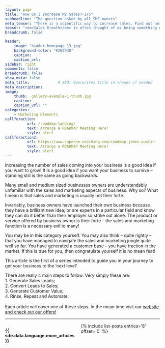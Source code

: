 ```yaml
---
layout: page
title: "How Do I Increase My Sales?-1/5"
subheadline: "The question asked by all SME owners"
meta_teaser: "There is a scientific way to increase sales. Find out here..."
teaser: "<em>Sales Growth</em> is often thought of as being something of a dark art. But actually it is <strong>science!</strong>"
breadcrumb: false

header:
    image: "header_homepage_13.jpg"
    background-color: "#262930"
    caption:
    caption_url:
sidebar: right
comments: false
breadcrumb: false
show_meta: false
meta_title:             # SEO: Overwrites title in <head> if needed
meta_description:    
image:
    thumb:  gallery-example-1-thumb.jpg
    caption:
    caption_url: ""
categories:
    - Marketing Elements
callforaction:
          url: /roadmap-landing/
          text: Arrange a ROADMAP Meeting Here!
          style: alert    
callforaction2:
          url: https://www.superne-coaching.com/roadmap-james-austin
          text: Arrange a ROADMAP Meeting Here!
          style: alert
---
```


<p>Increasing the number of sales coming into your business is a good idea if you want to grow! It is a good idea if you want your business to survive – standing still is the same as going backwards.</p>
<p>Many small and medium sized businesses owners are understandably unfamiliar with the sales and marketing aspects of business.  Why so?  What I mean is that sales and marketing is usually not their forte.</p>  
<p>Invariably, business owners have launched their own business because they have a brilliant new idea; or are experts in a particular field and know they can do it better than their employer so strike out alone.  The product or service offered by business owner is their forte – the sales and marketing function is a necessary evil to many!</p>
<p>You may be in this category yourself.  You may also think – quite rightly – that you have managed to navigate the sales and marketing jungle quite well so far.  You have generated a customer base – you have traction in the market.  If this is true for you, then congratulate yourself it is no mean feat!</p>  
<p>This article is the first of a series intended to guide you in your journey to get your business to the ‘next level’.</p>  There are really 4 main steps to follow: Very simply these are:<br>
<list>
1. Generate Sales Leads;<br>
2. Convert Leads to Sales;<br>
3. Generate Customer Value;<br>
4. Rinse, Repeat and Automate.<br>
</list><br> Each article will cover one of these steps. In the mean time visit our <a href= 'https://www.superneconsulting.co.uk/'> website and check out our offers!</a>


<hr>
  <!-- Display list of blog posts - marketing components -->
<div class="medium-10 columns">
    <p><strong>{{ site.data.language.more_articles }}</strong></p>
    {% include list-posts entries='8' offset='0' %}
</div><!-- /.medium-10.columns -->
